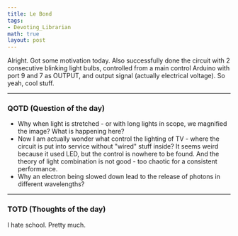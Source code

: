 ```yaml
---
title: Le Bond
tags:
- Devoting_Librarian
math: true
layout: post
---
```

Alright. Got some motivation today. Also successfully done the circuit with 2 consecutive blinking light bulbs, controlled from a main control Arduino with port 9 and 7 as OUTPUT, and output signal (actually electrical voltage). So yeah, cool stuff. 


___
### QOTD (Question of the day)
- Why when light is stretched - or with long lights in scope, we magnified the image? What is happening here?
- Now I am actually wonder what control the lighting of TV - where the circuit is put into service without "wired" stuff inside? It seems weird because it used LED, but the control is nowhere to be found. And the theory of light combination is not good - too chaotic for a consistent performance.
- Why an electron being slowed down lead to the release of photons in different wavelengths?




___
### TOTD (Thoughts of the day)
I hate school. Pretty much.

